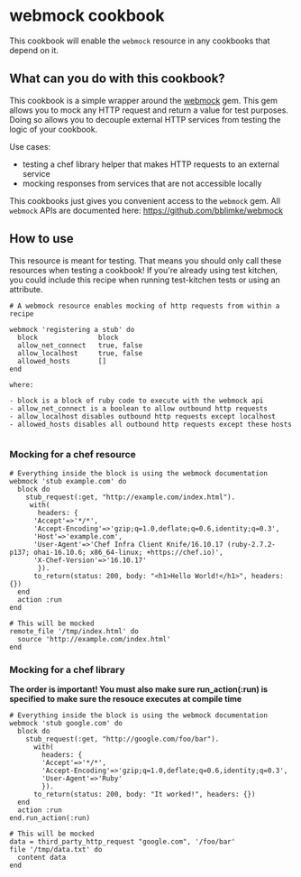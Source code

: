 # webmock cookbook

This cookbook will enable the `webmock` resource in any cookbooks that depend on it.

## What can you do with this cookbook?

This cookbook is a simple wrapper around the [webmock](https://github.com/bblimke/webmock) gem. This gem allows you to mock any HTTP request and return a value for test purposes. Doing so allows you to decouple external HTTP services from testing the logic of your cookbook.

Use cases:

- testing a chef library helper that makes HTTP requests to an external service
- mocking responses from services that are not accessible locally

This cookbooks just gives you convenient access to the `webmock` gem. All `webmock` APIs are documented here: https://github.com/bblimke/webmock

## How to use

This resource is meant for testing. That means you should only call these resources when testing a cookbook! If you're already using test kitchen, you could include this recipe when running test-kitchen tests or using an attribute.

```
# A webmock resource enables mocking of http requests from within a recipe

webmock 'registering a stub' do
  block               block
  allow_net_connect   true, false
  allow_localhost     true, false
  allowed_hosts       []
end

where:

- block is a block of ruby code to execute with the webmock api
- allow_net_connect is a boolean to allow outbound http requests
- allow_localhost disables outbound http requests except localhost
- allowed_hosts disables all outbound http requests except these hosts


```

### Mocking for a chef resource

```
# Everything inside the block is using the webmock documentation
webmock 'stub example.com' do
  block do
    stub_request(:get, "http://example.com/index.html").
     with(
       headers: {
      'Accept'=>'*/*',
      'Accept-Encoding'=>'gzip;q=1.0,deflate;q=0.6,identity;q=0.3',
      'Host'=>'example.com',
      'User-Agent'=>'Chef Infra Client Knife/16.10.17 (ruby-2.7.2-p137; ohai-16.10.6; x86_64-linux; +https://chef.io)',
      'X-Chef-Version'=>'16.10.17'
       }).
      to_return(status: 200, body: "<h1>Hello World!</h1>", headers: {})
  end
  action :run
end

# This will be mocked
remote_file '/tmp/index.html' do
  source 'http://example.com/index.html'
end
```

### Mocking for a chef library

**The order is important! You must also make sure run_action(:run) is specified to make sure the resouce executes at compile time**

```
# Everything inside the block is using the webmock documentation
webmock 'stub google.com' do
  block do
    stub_request(:get, "http://google.com/foo/bar").
      with(
        headers: {
        'Accept'=>'*/*',
        'Accept-Encoding'=>'gzip;q=1.0,deflate;q=0.6,identity;q=0.3',
        'User-Agent'=>'Ruby'
        }).
      to_return(status: 200, body: "It worked!", headers: {})
  end
  action :run
end.run_action(:run)

# This will be mocked
data = third_party_http_request "google.com", '/foo/bar'
file '/tmp/data.txt' do
  content data
end

```
